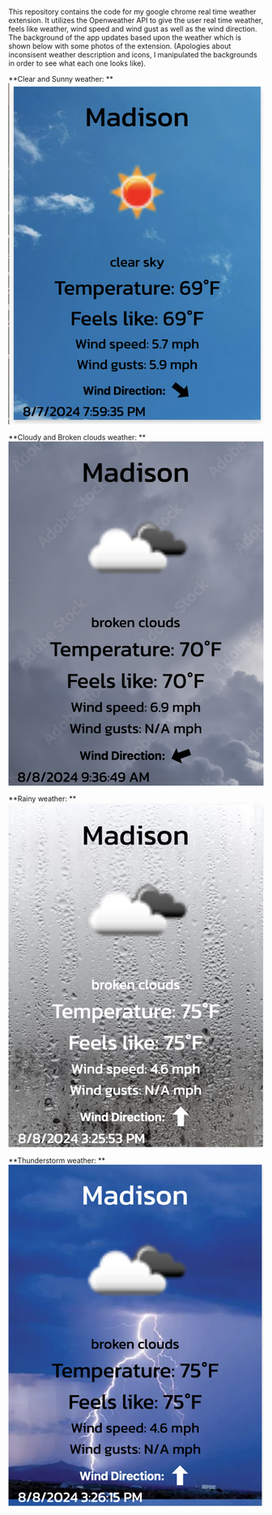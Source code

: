 This repository contains the code for my google chrome real time weather extension. It utilizes the Openweather API to give the user real time weather, feels like weather, wind speed and wind gust as well as the wind direction. The background of the app updates based upon the weather which is shown below with some photos of the extension. (Apologies about inconsisent weather description and icons, I manipulated the backgrounds in order to see what each one looks like).

**Clear and Sunny weather: **
![](assests/clearExample.png)

**Cloudy and Broken clouds weather: **
![](assests/cloudyExample.png)

**Rainy weather: **
![](assests/rainyExample.png)

**Thunderstorm weather: **
![](assests/thunderstormExample.png)
